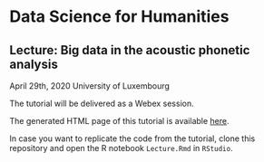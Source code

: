 # Data Science for Humanities

## Lecture: Big data in the acoustic phonetic analysis
April 29th, 2020
University of Luxembourg

The tutorial will be delivered as a Webex session.

The generated HTML page of this tutorial is available [here](https://petergilles.github.io/Data_Science_Humanities/index.nb.html).

In case you want to replicate the code from the tutorial, clone this repository and open the R notebook `Lecture.Rmd` in `RStudio`.
